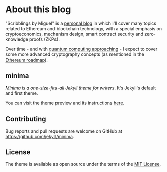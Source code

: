 # About this blog

"Scribblings by Miguel" is a [personal blog](https://intldds.github.io/) in which I'll cover many topics related to Ethereum and blockchain 
technology, with a special emphasis on cryptoeconomics, mechanism design, smart contract security and
zero-knowledge proofs (ZKPs).

Over time - and with [quantum computing approaching](https://www.forbes.com/sites/forbesbusinessdevelopmentcouncil/2021/04/28/when-will-quantum-computers-impact-our-day-to-day/?sh=354368c243d9) - I expect to cover some more advanced cryptography concepts (as mentioned in the [Ethereum roadmap](https://twitter.com/VitalikButerin/status/1333922620857745408)).

## minima

*Minima is a one-size-fits-all Jekyll theme for writers*. It's Jekyll's default and first theme.

You can visit the theme preview and its instructions [here](https://jekyll.github.io/minima/).

## Contributing

Bug reports and pull requests are welcome on GitHub at https://github.com/jekyll/minima. 


## License

The theme is available as open source under the terms of the [MIT License](http://opensource.org/licenses/MIT).
